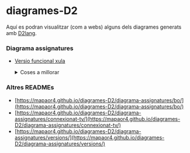 # diagrames-D2
Aquí es podran visualitzar (com a webs) alguns dels diagrames generats amb [D2lang](https://d2lang.com/).

### Diagrama assignatures
- [Versio funcional xula](https://mapaor4.github.io/diagrames-D2/diagrama-assignatures/versions/v4.html)

  <details>
    <summary>Coses a millorar</summary>
    
    ### Corregir script
    Sembla anar tot bé però si selecciones qualsevol node del 2n semestre, es marca "Càlcul II" com a node veí. Mirar què causa l'error
  
    ### Corregir HTML
    Permetre fer fer zoom in i zoom out amb Ctrl+ i Ctrl- sense modificar el gràfic i la seva disposició.
  
    ### Millorar el gràfic (diagrama D2)
    Acabar de fer bé les diferents connexions entre elles (totes, incloses les optatives)
  
    ### Posar-ho en un subdomini
    Posar l'HTML + JS en un repositori anomenat 'diagrama-assignatures-ub" i vincular-ho a un subdomini propi (per exemple 'diagrama.ub.fisica.cat' o 'assignatures.ub.fisica.cat' o 'diagrama.fisica.cat' o 'diagrama-assignatures.ub.fisica.cat' o 'diagrama-assignatures-ub.fisica.cat'.
  
    ### Notion
  Posar un link a això (i també a la "guia acadèmica") a l'apartat 'Info assignatura' del Notion.
  </details>

### Altres READMEs
- [https://mapaor4.github.io/diagrames-D2/diagrama-assignatures/bo/](https://mapaor4.github.io/diagrames-D2/diagrama-assignatures/bo/)
- [https://mapaor4.github.io/diagrames-D2/diagrama-assignatures/connexionat-tv/](https://mapaor4.github.io/diagrames-D2/diagrama-assignatures/connexionat-tv/)
- [https://mapaor4.github.io/diagrames-D2/diagrama-assignatures/versions/](https://mapaor4.github.io/diagrames-D2/diagrama-assignatures/versions/)
